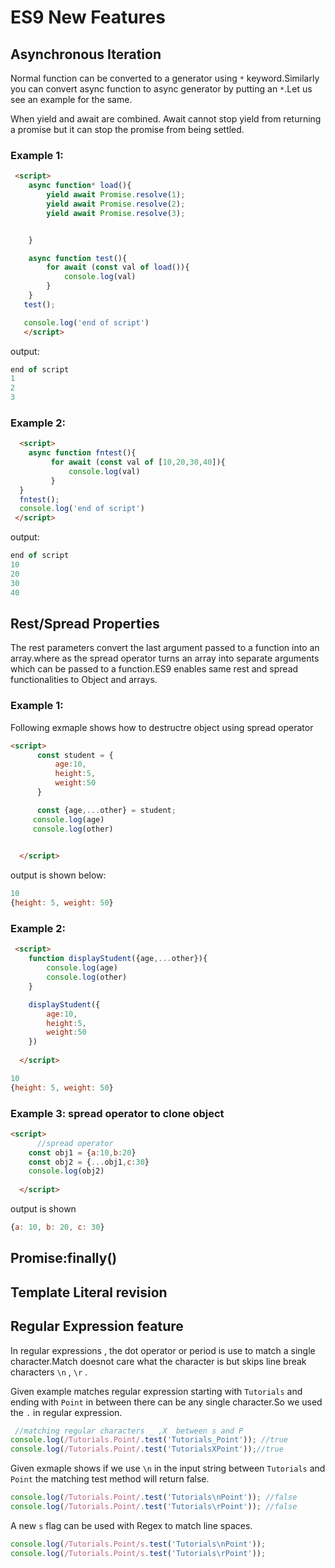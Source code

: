 # ES9 New Features

## Asynchronous Iteration

 Normal function can be converted to a generator using `*` keyword.Similarly you can convert async function to async generator by putting an `*`.Let us see an example for the same.

 When yield and await are combined. Await cannot stop yield from returning a promise but it can stop the promise from being settled.

### Example 1:

 ```html
  <script>
     async function* load(){
         yield await Promise.resolve(1);
         yield await Promise.resolve(2);
         yield await Promise.resolve(3);


     }

     async function test(){
         for await (const val of load()){
             console.log(val)
         }
     }
    test();

    console.log('end of script')
    </script>

 ```

output:

```js
end of script
1
2
3
```

### Example 2:


```html
  <script>
    async function fntest(){
         for await (const val of [10,20,30,40]){
             console.log(val)
         }
  }
  fntest();
  console.log('end of script')
 </script>

```

output:

```js
end of script
10
20
30
40

```

## Rest/Spread Properties

The rest parameters convert the last argument passed to a function into an array.where as the spread operator turns an array into separate arguments which can be passed to a function.ES9 enables same rest and spread functionalities to Object and arrays.

### Example 1:
Following exmaple shows how to destructre object using spread operator

```html
<script>
      const student = {
          age:10,
          height:5,
          weight:50
      }

      const {age,...other} = student;
     console.log(age)
     console.log(other)

  
  </script>

```

output is shown below:

```js
10
{height: 5, weight: 50}
```

### Example 2:

```html
 <script>
    function displayStudent({age,...other}){
        console.log(age)
        console.log(other)
    }

    displayStudent({
        age:10,
        height:5,
        weight:50
    })
  
  </script>

```

```js
10
{height: 5, weight: 50}
```

### Example 3: spread operator to clone object

```html
<script>
      //spread operator
    const obj1 = {a:10,b:20}
    const obj2 = {...obj1,c:30}
    console.log(obj2)
  
  </script>

```

output is shown

```js
{a: 10, b: 20, c: 30}
```

## Promise:finally()

## Template Literal revision

## Regular Expression feature

In regular expressions , the dot operator or period is use to match a single character.Match doesnot care what the character is but skips line break characters `\n` , `\r` .

Given example matches regular expression starting with `Tutorials` and ending with `Point` in between there can be any single character.So we used the `.` in regular expression.

```js
 //matching regular characters _ ,X  between s and P
console.log(/Tutorials.Point/.test('Tutorials_Point')); //true
console.log(/Tutorials.Point/.test('TutorialsXPoint'));//true
```

Given exmaple shows if we use `\n` in the input string between `Tutorials` and `Point` the matching test method will return false.
```js
console.log(/Tutorials.Point/.test('Tutorials\nPoint')); //false
console.log(/Tutorials.Point/.test('Tutorials\rPoint')); //false
```

A  new `s` flag can be used with Regex to match line spaces.


```js
console.log(/Tutorials.Point/s.test('Tutorials\nPoint'));
console.log(/Tutorials.Point/s.test('Tutorials\rPoint'));
```